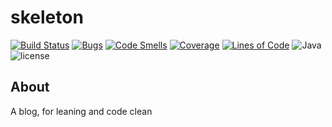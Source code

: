 # skeleton
[![Build Status](https://secure.travis-ci.org/beldon/skeleton.png?branch=master)](https://travis-ci.org/beldon/skeleton)
[![Bugs](https://sonarcloud.io/api/project_badges/measure?project=beldon%3Askeleton&metric=bugs)](https://sonarcloud.io/dashboard?id=beldon%3Askeleton)
[![Code Smells](https://sonarcloud.io/api/project_badges/measure?project=beldon%3Askeleton&metric=code_smells)](https://sonarcloud.io/dashboard?id=beldon%3Askeleton)
[![Coverage](https://sonarcloud.io/api/project_badges/measure?project=beldon%3Askeleton&metric=coverage)](https://sonarcloud.io/dashboard?id=beldon%3Askeleton)
[![Lines of Code](https://sonarcloud.io/api/project_badges/measure?project=beldon%3Askeleton&metric=ncloc)](https://sonarcloud.io/dashboard?id=beldon%3Askeleton)
![Java](https://img.shields.io/badge/language-Java-green.svg)
![license](https://img.shields.io/badge/license-GNU-green.svg)


## About

A blog, for leaning and code clean

